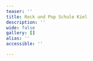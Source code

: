```yaml
---
teaser: ''
title: Rock und Pop Schule Kiel
description: ''
wide: false
gallery: []
alias: ''
accessible: ''

---
```

